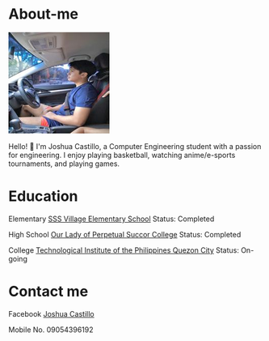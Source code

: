 # About-me
![Image](https://github.com/qjlcastillo/About-me.github.io/raw/main/resized_image.jpg)

Hello! 👋 I'm Joshua Castillo, a Computer Engineering student with a passion for engineering. I enjoy playing basketball, watching anime/e-sports tournaments, and playing games.

# Education
Elementary [SSS Village Elementary School](https://www.facebook.com/people/SSS-Village-Elementary-School/100057256637747/) Status: Completed

High School [Our Lady of Perpetual Succor College](https://www.olopsc.edu.ph/) Status: Completed

College [Technological Institute of the Philippines Quezon City](https://www.tip.edu.ph/) Status: On-going

# Contact me
Facebook [Joshua Castillo](https://www.facebook.com/joshua.castillo.33234)

Mobile No. 09054396192
